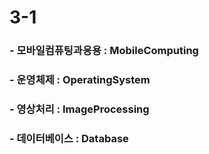 # 3-1

### - 모바일컴퓨팅과응용 : MobileComputing
### - 운영체제 : OperatingSystem
### - 영상처리 : ImageProcessing
### - 데이터베이스 : Database
